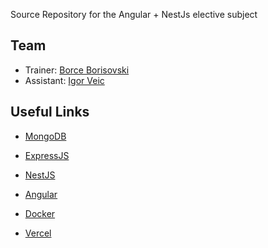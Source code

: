 Source Repository for the Angular + NestJs elective subject

## Team

- Trainer: [Borce Borisovski](mailto:borisovski.borce@gmail.com)
- Assistant: [Igor Veic](mailto:igorveic7@gmail.com)

## Useful Links

- [MongoDB](https://www.mongodb.com/products/platform/atlas-database)

- [ExpressJS](https://expressjs.com/)

- [NestJS](https://docs.nestjs.com/)

- [Angular](https://angular.dev/)

- [Docker](https://www.docker.com/)

- [Vercel](https://vercel.com/docs)
